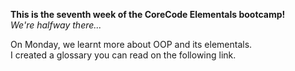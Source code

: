 **This is the seventh week of the CoreCode Elementals bootcamp!**<br>
*We're halfway there...* <br>

On Monday, we learnt more about OOP and its elementals.<br>
I created a glossary you can read on the following link.
